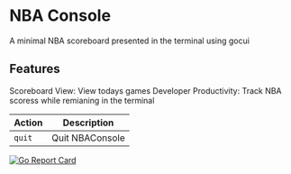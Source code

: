 # NBA Console
A minimal NBA scoreboard presented in the terminal using gocui

## Features
Scoreboard View: View todays games
Developer Productivity: Track NBA scoress while remianing in the terminal

Action|Description
------|---------------|
`quit`|Quit NBAConsole


[![Go Report Card](https://goreportcard.com/badge/github.com/connorvanderhook/nbaconsole?style=flat-square)](https://goreportcard.com/report/github.com/connorvanderhook/nbaconsole)
